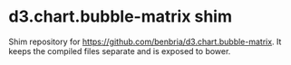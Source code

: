 # d3.chart.bubble-matrix shim

Shim repository for https://github.com/benbria/d3.chart.bubble-matrix.
It keeps the compiled files separate and is exposed
to bower.

